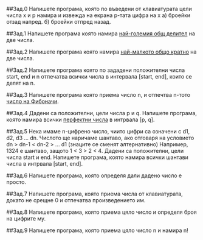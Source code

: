 ##Зад.0
Напишете програма, която по въведени от клавиатурата цели числа x и p намира и извежда на екрана p-тата цифра на x
	а) броейки отзад напред.
	б) броейки отпред назад.

##Зад.1
Напишете програма която намира [най-големия общ делител](https://en.wikipedia.org/wiki/Greatest_common_divisor) на две числа.

##Зад.2
Напишете програма която намира [най-малкото общо кратно](https://en.wikipedia.org/wiki/Least_common_multiple) на две числа.

##Зад.2
Напишете програма която по зададени положителни числа start, end и n отпечатва всички числа в интервала [start, end], които се делят на n.

##Зад.3
Напишете програма която приема число n, и отпечтва n-тото [число на Фибоначи](https://en.wikipedia.org/wiki/Fibonacci_number).

##Зад.4
Дадени са положителни, цели числа p и q. Напишете програма, която намира всички [перфектни числа](https://en.wikipedia.org/wiki/Perfect_number) в интрвала [p, q].

##Зад.5
Нека имаме n-цифрено число, чиито цифри са означени с d1, d2, d3 ... dn. Числото ще наричаме шантаво, ако отговаря на условието dn > dn-1 < dn-2 > ... d1 (знаците се сменят алтернативно)
Например, 1324 е шантаво, защото 1 < 3 > 2 < 4.
Дадени са положителни, цели числа start и end. Напишете програма, която намира всички шантави числа в интрвала [start, end].

##Зад.6
Напишете програма, която определя дали дадено число е просто.

##Зад.7
Напишете програма, която приема числа от клавиатурата, докато не срещне 0 и отпечатва произведението им.

##Зад.8
Напишете програма, която приема цяло число и определя броя на цифрите му.

##Зад.9
Напишете програма, която приема цяло число n и намира n!